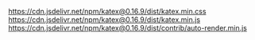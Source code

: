 https://cdn.jsdelivr.net/npm/katex@0.16.9/dist/katex.min.css
https://cdn.jsdelivr.net/npm/katex@0.16.9/dist/katex.min.js
https://cdn.jsdelivr.net/npm/katex@0.16.9/dist/contrib/auto-render.min.js


